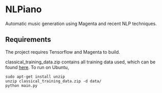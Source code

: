 # NLPiano

Automatic music generation using Magenta and recent NLP techniques.

## Requirements

The project requires Tensorflow and Magenta to build.

classical_training_data.zip contains all training data used, which can be found [here](http://www.piano-midi.de/). To run on Ubuntu,

```
sudo apt-get install unzip
unzip classical_training_data.zip -d data/
python main.py
```